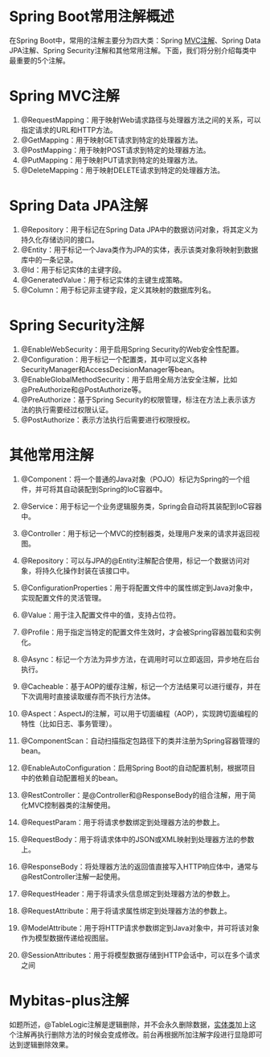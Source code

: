 # Spring Boot常用注解概述

在Spring Boot中，常用的注解主要分为四大类：Spring [MVC注解](https://so.csdn.net/so/search?q=MVC注解&spm=1001.2101.3001.7020)、Spring Data JPA注解、Spring Security注解和其他常用注解。下面，我们将分别介绍每类中最重要的5个注解。

# Spring MVC注解

1. @RequestMapping：用于映射Web请求路径与处理器方法之间的关系，可以指定请求的URL和HTTP方法。
2. @GetMapping：用于映射GET请求到特定的处理器方法。
3. @PostMapping：用于映射POST请求到特定的处理器方法。
4. @PutMapping：用于映射PUT请求到特定的处理器方法。
5. @DeleteMapping：用于映射DELETE请求到特定的处理器方法。

# Spring Data JPA注解

1. @Repository：用于标记在Spring Data JPA中的数据访问对象，将其定义为持久化存储访问的接口。
2. @Entity：用于标记一个Java类作为JPA的实体，表示该类对象将映射到数据库中的一条记录。
3. @Id：用于标记实体的主键字段。
4. @GeneratedValue：用于标记实体的主键生成策略。
5. @Column：用于标记非主键字段，定义其映射的数据库列名。

# Spring Security注解

1. @EnableWebSecurity：用于启用Spring Security的Web安全性配置。
2. @Configuration：用于标记一个配置类，其中可以定义各种SecurityManager和AccessDecisionManager等bean。
3. @EnableGlobalMethodSecurity：用于启用全局方法安全注解，比如@PreAuthorize和@PostAuthorize等。
4. @PreAuthorize：基于Spring Security的权限管理，标注在方法上表示该方法的执行需要经过权限认证。
5. @PostAuthorize：表示方法执行后需要进行权限授权。

# 其他常用注解

1. @Component：将一个普通的Java对象（POJO）标记为Spring的一个组件，并可将其自动装配到Spring的IoC容器中。

2. @Service：用于标记一个业务逻辑服务类，Spring会自动将其装配到IoC容器中。

3. @Controller：用于标记一个MVC的控制器类，处理用户发来的请求并返回视图。

4. @Repository：可以与JPA的@Entity注解配合使用，标记一个数据访问对象，将持久化操作封装在该接口中。

5. @ConfigurationProperties：用于将配置文件中的属性绑定到Java对象中，实现配置文件的灵活管理。

6. @Value：用于注入配置文件中的值，支持占位符。

7. @Profile：用于指定当特定的配置文件生效时，才会被Spring容器加载和实例化。

8. @Async：标记一个方法为异步方法，在调用时可以立即返回，异步地在后台执行。

9. @Cacheable：基于AOP的缓存注解，标记一个方法结果可以进行缓存，并在下次调用时直接读取缓存而不执行方法体。

10. @Aspect：AspectJ的注解，可以用于切面编程（AOP），实现跨切面编程的特性（比如日志、事务管理）。

11. @ComponentScan：自动扫描指定包路径下的类并注册为Spring容器管理的bean。

12. @EnableAutoConfiguration：启用Spring Boot的自动配置机制，根据项目中的依赖自动配置相关的bean。

13. @RestController：是@Controller和@ResponseBody的组合注解，用于简化MVC控制器类的注解使用。

14. @RequestParam：用于将请求参数绑定到处理器方法的参数上。

15. @RequestBody：用于将请求体中的JSON或XML映射到处理器方法的参数上。

16. @ResponseBody：将处理器方法的返回值直接写入HTTP响应体中，通常与@RestController注解一起使用。

17. @RequestHeader：用于将请求头信息绑定到处理器方法的参数上。

18. @RequestAttribute：用于将请求属性绑定到处理器方法的参数上。

19. @ModelAttribute：用于将HTTP请求参数绑定到Java对象中，并可将该对象作为模型数据传递给视图层。

20. @SessionAttributes：用于将模型数据存储到HTTP会话中，可以在多个请求之间

    

# Mybitas-plus注解

如题所述，@TableLogic注解是逻辑删除，并不会永久删除数据，[实体类](https://so.csdn.net/so/search?q=实体类&spm=1001.2101.3001.7020)加上这个注解再执行删除方法的时候会变成修改。前台再根据所加注解字段进行显隐即可达到逻辑删除效果。
